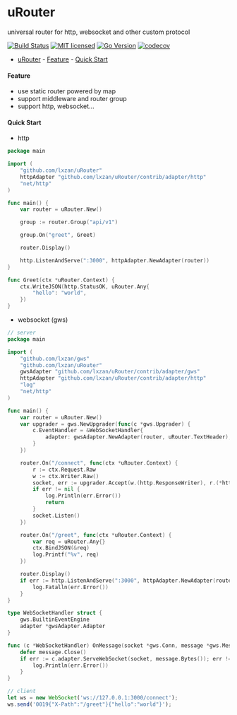 # uRouter
universal router for http, websocket and other custom protocol

[![Build Status][1]][2] [![MIT licensed][3]][4] [![Go Version][5]][6] [![codecov][7]][8]

[1]: https://github.com/lxzan/gws/workflows/Go%20Test/badge.svg?branch=master

[2]: https://github.com/lxzan/gws/actions?query=branch%3Amaster

[3]: https://img.shields.io/badge/license-MIT-blue.svg

[4]: LICENSE

[5]: https://img.shields.io/badge/go-%3E%3D1.16-30dff3?style=flat-square&logo=go

[6]: https://github.com/lxzan/gws

[7]: https://codecov.io/gh/lxzan/uRouter/branch/main/graph/badge.svg?token=0Tx9xH9Lvd

[8]: https://codecov.io/gh/lxzan/uRouter


- [uRouter](#urouter)
			- [Feature](#feature)
			- [Quick Start](#quick-start)


#### Feature
- use static router powered by map
- support middleware and router group 
- support http, websocket...

#### Quick Start

- http
```go
package main

import (
	"github.com/lxzan/uRouter"
	httpAdapter "github.com/lxzan/uRouter/contrib/adapter/http"
	"net/http"
)

func main() {
	var router = uRouter.New()

	group := router.Group("api/v1")

	group.On("greet", Greet)

	router.Display()

	http.ListenAndServe(":3000", httpAdapter.NewAdapter(router))
}

func Greet(ctx *uRouter.Context) {
	ctx.WriteJSON(http.StatusOK, uRouter.Any{
		"hello": "world",
	})
}

```

- websocket (gws)
```go
// server
package main

import (
	"github.com/lxzan/gws"
	"github.com/lxzan/uRouter"
	gwsAdapter "github.com/lxzan/uRouter/contrib/adapter/gws"
	httpAdapter "github.com/lxzan/uRouter/contrib/adapter/http"
	"log"
	"net/http"
)

func main() {
	var router = uRouter.New()
	var upgrader = gws.NewUpgrader(func(c *gws.Upgrader) {
		c.EventHandler = &WebSocketHandler{
			adapter: gwsAdapter.NewAdapter(router, uRouter.TextHeader),
		}
	})

	router.On("/connect", func(ctx *uRouter.Context) {
		r := ctx.Request.Raw
		w := ctx.Writer.Raw()
		socket, err := upgrader.Accept(w.(http.ResponseWriter), r.(*http.Request))
		if err != nil {
			log.Println(err.Error())
			return
		}
		socket.Listen()
	})

	router.On("/greet", func(ctx *uRouter.Context) {
		var req = uRouter.Any{}
		ctx.BindJSON(&req)
		log.Printf("%v", req)
	})

	router.Display()
	if err := http.ListenAndServe(":3000", httpAdapter.NewAdapter(router)); err != nil {
		log.Fatalln(err.Error())
	}
}

type WebSocketHandler struct {
	gws.BuiltinEventEngine
	adapter *gwsAdapter.Adapter
}

func (c *WebSocketHandler) OnMessage(socket *gws.Conn, message *gws.Message) {
	defer message.Close()
	if err := c.adapter.ServeWebSocket(socket, message.Bytes()); err != nil {
		log.Println(err.Error())
	}
}
```

```js
// client
let ws = new WebSocket('ws://127.0.0.1:3000/connect');
ws.send('0019{"X-Path":"/greet"}{"hello":"world"}');
```